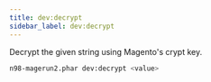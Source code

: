 ```yaml
---
title: dev:decrypt
sidebar_label: dev:decrypt
---
```


Decrypt the given string using Magento's crypt key.

```sh
n98-magerun2.phar dev:decrypt <value>
```
